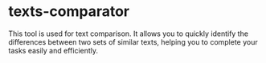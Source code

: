# texts-comparator
This tool is used for text comparison. It allows you to quickly identify the differences between two sets of similar texts, helping you to complete your tasks easily and efficiently.
